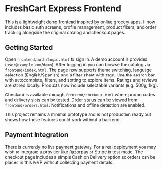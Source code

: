 # FreshCart Express Frontend

This is a lightweight demo frontend inspired by online grocery apps. It now includes basic auth screens, profile management, product filters, and order tracking alongside the original catalog and checkout pages.

## Getting Started

Open `frontend/auth/login.html` to sign in. A demo account is provided (`user@example.com`/`demo`). After logging in you can browse the catalog via `frontend/index.html`. The page now supports theme switching, language selection (English/Spanish) and a filter sheet with tags. Use the search bar with autocomplete, filters, and sorting to explore items. Ratings and reviews are stored locally. Products now include selectable variants (e.g. 500g, 1kg).

Checkout is available through `frontend/checkout.html` where promo codes and delivery slots can be tested. Order status can be viewed from `frontend/orders.html`. Notifications and offline detection are enabled.

This project remains a minimal prototype and is not production ready but shows how these features could work without a backend.

## Payment Integration

There is currently no live payment gateway. For a real deployment you may wish to
integrate a provider like Razorpay or Stripe in test mode. The checkout page
includes a simple Cash on Delivery option so orders can be placed in this MVP
without collecting payment details.

